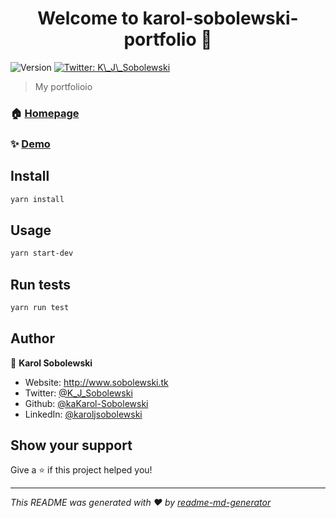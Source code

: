 <h1 align="center">Welcome to karol-sobolewski-portfolio 👋</h1>
<p>
  <img alt="Version" src="https://img.shields.io/badge/version-1-blue.svg?cacheSeconds=2592000" />
  <a href="https://twitter.com/K\_J\_Sobolewski" target="_blank">
    <img alt="Twitter: K\_J\_Sobolewski" src="https://img.shields.io/twitter/follow/K\_J\_Sobolewski.svg?style=social" />
  </a>
</p>

> My portfolioio

### 🏠 [Homepage](http://www.sobolewski.tk)

### ✨ [Demo](http://www.sobolewski.tk)

## Install

```sh
yarn install
```

## Usage

```sh
yarn start-dev
```

## Run tests

```sh
yarn run test
```

## Author

👤 **Karol Sobolewski**

* Website: http://www.sobolewski.tk
* Twitter: [@K\_J\_Sobolewski](https://twitter.com/K\_J\_Sobolewski)
* Github: [@kaKarol-Sobolewski](https://github.com/kaKarol-Sobolewski)
* LinkedIn: [@karoljsobolewski](https://linkedin.com/in/karoljsobolewski)

## Show your support

Give a ⭐️ if this project helped you!

***
_This README was generated with ❤️ by [readme-md-generator](https://github.com/kefranabg/readme-md-generator)_